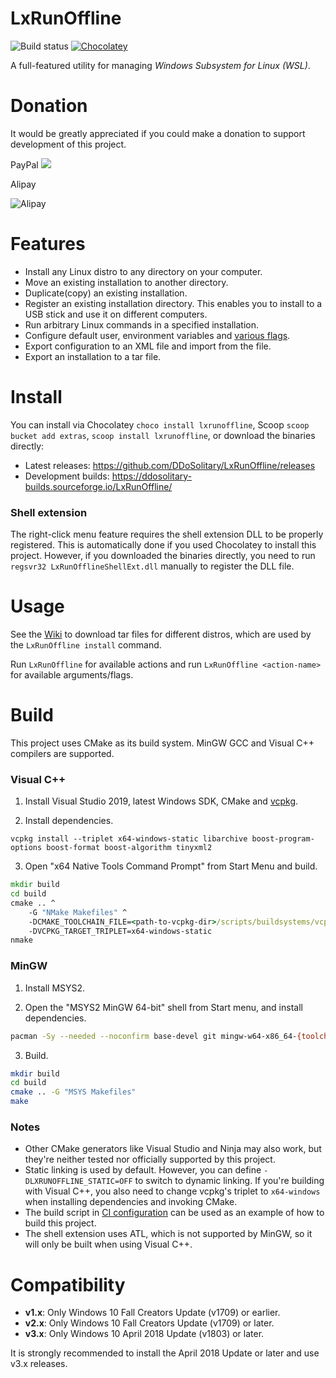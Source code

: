 # LxRunOffline

![Build status](https://github.com/DDoSolitary/LxRunOffline/workflows/.github/workflows/build.yml/badge.svg)
[![Chocolatey](https://img.shields.io/chocolatey/v/lxrunoffline.svg)](https://chocolatey.org/packages/lxrunoffline)

A full-featured utility for managing *Windows Subsystem for Linux (WSL)*.

# Donation

It would be greatly appreciated if you could make a donation to support development of this project.

PayPal [![](https://www.paypalobjects.com/en_US/i/btn/btn_donate_LG.gif)](https://www.paypal.me/ddosolitary)

Alipay

![Alipay](https://image.ibb.co/kkxV99/1537608529099_20180922174914623.jpg)

# Features

- Install any Linux distro to any directory on your computer.
- Move an existing installation to another directory.
- Duplicate(copy) an existing installation.
- Register an existing installation directory. This enables you to install to a USB stick and use it on different computers.
- Run arbitrary Linux commands in a specified installation.
- Configure default user, environment variables and [various flags](https://docs.microsoft.com/en-us/previous-versions/windows/desktop/api/wslapi/ne-wslapi-wsl_distribution_flags).
- Export configuration to an XML file and import from the file.
- Export an installation to a tar file.

# Install

You can install via Chocolatey `choco install lxrunoffline`, Scoop `scoop bucket add extras`, `scoop install lxrunoffline`, or download the binaries directly:
- Latest releases: https://github.com/DDoSolitary/LxRunOffline/releases
- Development builds: https://ddosolitary-builds.sourceforge.io/LxRunOffline/

### Shell extension

The right-click menu feature requires the shell extension DLL to be properly registered. This is automatically done if you used Chocolatey to install this project. However, if you downloaded the binaries directly, you need to run `regsvr32 LxRunOfflineShellExt.dll` manually to register the DLL file.

# Usage

See the [Wiki](https://github.com/DDoSolitary/LxRunOffline/wiki) to download tar files for different distros, which are used by the `LxRunOffline install` command.

Run `LxRunOffline` for available actions and run `LxRunOffline <action-name>` for available arguments/flags.

# Build

This project uses CMake as its build system. MinGW GCC and Visual C++ compilers are supported.

### Visual C++

1. Install Visual Studio 2019, latest Windows SDK, CMake and [vcpkg](https://github.com/Microsoft/vcpkg).

2. Install dependencies.

```
vcpkg install --triplet x64-windows-static libarchive boost-program-options boost-format boost-algorithm tinyxml2
```

3. Open "x64 Native Tools Command Prompt" from Start Menu and build.

```cmd
mkdir build
cd build
cmake .. ^
    -G "NMake Makefiles" ^
    -DCMAKE_TOOLCHAIN_FILE=<path-to-vcpkg-dir>/scripts/buildsystems/vcpkg.cmake ^
    -DVCPKG_TARGET_TRIPLET=x64-windows-static
nmake
```

### MinGW

1. Install MSYS2.

2. Open the "MSYS2 MinGW 64-bit" shell from Start menu, and install dependencies.

```bash
pacman -Sy --needed --noconfirm base-devel git mingw-w64-x86_64-{toolchain,cmake,libarchive,boost,tinyxml2}
```

3. Build.

```bash
mkdir build
cd build
cmake .. -G "MSYS Makefiles"
make
```

### Notes

- Other CMake generators like Visual Studio and Ninja may also work, but they're neither tested nor officially supported by this project.
- Static linking is used by default. However, you can define `-DLXRUNOFFLINE_STATIC=OFF` to switch to dynamic linking. If you're building with Visual C++, you also need to change vcpkg's triplet to `x64-windows` when installing dependencies and invoking CMake.
- The build script in [CI configuration](https://github.com/DDoSolitary/LxRunOffline/blob/master/.github/workflows/build.yml) can be used as an example of how to build this project.
- The shell extension uses ATL, which is not supported by MinGW, so it will only be built when using Visual C++.

# Compatibility

- **v1.x**: Only Windows 10 Fall Creators Update (v1709) or earlier.
- **v2.x**: Only Windows 10 Fall Creators Update (v1709) or later.
- **v3.x**: Only Windows 10 April 2018 Update (v1803) or later.

It is strongly recommended to install the April 2018 Update or later and use v3.x releases.
